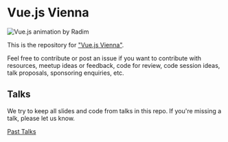 # Vue.js Vienna

![Vue.js animation by Radim](https://github.com/VuejsVienna/VuejsVienna/blob/master/graphics/vue.gif)

This is the repository for ["Vue.js Vienna"](https://www.meetup.com/Vue-js-Vienna/).

Feel free to contribute or post an issue if you want to contribute with resources, meetup ideas or feedback, code for review, code session ideas, talk proposals, sponsoring enquiries, etc.

## Talks

We try to keep all slides and code from talks in this repo. If you're missing a talk, please let us know.

[Past Talks](talks/README.md)
